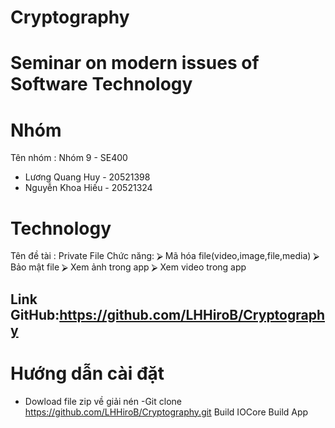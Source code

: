 # Cryptography

# Seminar on modern issues of Software Technology

# Nhóm
Tên nhóm : Nhóm 9 - SE400
- Lương Quang Huy - 20521398
- Nguyễn Khoa Hiếu - 20521324

# Technology
Tên đề tài :
Private File
Chức năng:
⮚	Mã hóa file(video,image,file,media) 
⮚	Bảo mật file
⮚	Xem ảnh trong app
⮚	Xem video trong app
## Link GitHub:https://github.com/LHHiroB/Cryptography

# Hướng dẫn cài đặt
- Dowload file zip về giải nén
-Git clone https://github.com/LHHiroB/Cryptography.git
Build IOCore
Build App
